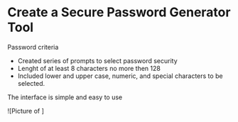 # Create a Secure Password Generator Tool
Password criteria

* Created series of prompts to select password security
* Lenght of at least 8 characters no more then 128
* Included lower and upper case, numeric, and special characters to be selected.

The interface is simple and easy to use

![Picture of ]